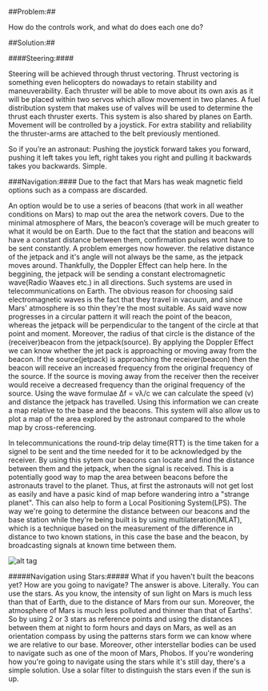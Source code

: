 ##Problem:##

How do the controls work, and what do does each one do?

##Solution:##

####Steering:####

Steering will be achieved through thrust vectoring. Thrust vectoring is
something even helicopters do nowadays to retain stability and
maneuverability. Each thruster will be able to move about its own axis
as it will be placed within two servos which allow movement in two
planes. A fuel distribution system that makes use of valves will be used
to determine the thrust each thruster exerts. This system is also shared
by planes on Earth. Movement will be controlled by a joystick. For extra
stability and reliability the thruster-arms are attached to the belt
previously mentioned.

So if you’re an astronaut: Pushing the joystick forward takes you
forward, pushing it left takes you left, right takes you right and
pulling it backwards takes you backwards. Simple.

###Navigation:####
Due to the fact that Mars has weak magnetic field options such as a compass are discarded.

An option would be to use a series of beacons (that work in all
weather conditions on Mars) to map out the area the network covers. Due
to the minimal atmosphere of Mars, the beacon’s coverage will be much
greater to what it would be on Earth.
Due to the fact that the station and beacons will have a constant distance between them, confirmation pulses wont have to be sent constantly.
A problem emerges now however. the relative distance of the jetpack and it's angle will not always be the same, as the jetpack moves around. Thankfully, the Doppler Effect can help here. In the beggining, the jetpack will be sending a constant electromagnetic wave(Radio Waaves etc.) in all directions. Such systems are used in telecommunications on Earth. The obvious reason for choosing said electromagnetic waves is the fact that they travel in vacuum, and since Mars' atmosphere is so thin they're the most suitable. As said wave now progresses in a circular pattern it will reach the point of the beacon, whereas the jetpack will be perpendicular to the tangent of the circle at that point and moment. Moreover, the radius of that circle is the distance of the (receiver)beacon from the jetpack(source). By applying the Doppler Effect we can know whether the jet pack is approaching or moving away from the beacon. If the source(jetpack) is approaching the receiver(beacon) then the beacon will receive an increased frequency from the original frequency of the source. If the source is moving away from the receiver then the receiver would receive a decreased frequency than the original frequency of the source. Using the wave formulae Δf = vλ/c we can calculate the speed (v) and distance the jetpack has travelled. Using this information we can create a map relative to the base and the beacons. This system will also allow us to plot a map of the area explored by the astronaut compared to the whole map by cross-referencing.

In telecommunications the round-trip delay time(RTT) is the time taken for a signel to be sent and the time needed for it to be acknowledged by the receiver. By using this sytem our beacons can locate and find the distance between them and the jetpack, when the signal is received. This is a potentially good way to map the area between beacons before the astronauts travel to the planet. Thus, at first the astronauts will not get lost as easily and have a pasic kind of map before wandering intro a "strange planet". This can also help to form a Local Positioning System(LPS). The way we're going to determine the distance between our beacons and the base station while they're being built is by using multilateration(MLAT), which is a technique based on the measurement of the difference in distance to two known stations, in this case the base and the beacon, by broadcasting signals at known time between them.

![alt tag](http://i.imgur.com/piau5gx.png)

#####Navigation using Stars:#####
What if you haven't built the beacons yet? How are you going to navigate?
The answer is above. Literally. You can use the stars. As you know, the intensity of sun light on Mars is much less than that of Earth, due to the distance of Mars from our sun. Moreover, the atmosphere of Mars is much less polluted and thinner than that of Earths'. So by using 2 or 3 stars as reference points and using the distances between them at night to form hours and days on Mars, as well as an orientation compass by using the patterns stars form we can know where we are relative to our base. Moreover, other interstellar bodies can be used to navigate such as one of the moon of Mars, Phobos. If you're wondering how you're going to navigate using the stars while it's still day, there's a simple solution. Use a solar filter to distinguish the stars even if the sun is up.
